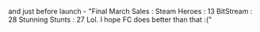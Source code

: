 and just before launch - "Final March Sales : Steam Heroes : 13 BitStream : 28 Stunning Stunts : 27 Lol. I hope FC does better than that :("